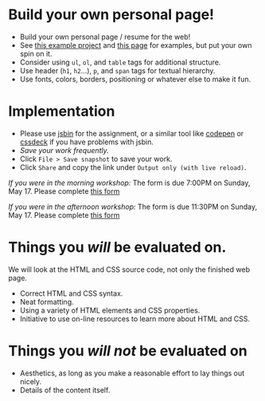 Build your own personal page!
=
- Build your own personal page / resume for the web!
- See [this example project](ada) and [this page](http://cs.nyu.edu/web/People/phdstudents.html) for examples, but put your own spin on it.
- Consider using `ul`, `ol`, and `table` tags for additional structure.
- Use header (`h1`, `h2`...), `p`, and `span` tags for textual hierarchy.
- Use fonts, colors, borders, positioning or whatever else to make it fun.

Implementation
=
- Please use [jsbin](http://jsbin.com) for the assignment, or a similar tool like [codepen](http://codepen.io) or [cssdeck](http://cssdeck.com) if you have problems with jsbin.
- _Save your work frequently._
- Click `File > Save snapshot` to save your work.
- Click `Share` and copy the link under `Output only (with live reload)`.

_If you were in the morning workshop:_ 
The form is due 7:00PM on Sunday, May 17. Please complete [this form](https://c4qnyc.wufoo.com/forms/m1udli9s1vp3bvm/)

_If you were in the afternoon workshop:_ 
The form is due 11:30PM on Sunday, May 17. Please complete [this form](https://c4qnyc.wufoo.com/forms/m1udli9s1vp3bvm/)

Things you *will* be evaluated on.
=
We will look at the HTML and CSS source code, not only the finished web page.
- Correct HTML and CSS syntax.
- Neat formatting.
- Using a variety of HTML elements and CSS properties.
- Initiative to use on-line resources to learn more about HTML and CSS.

Things you *will not* be evaluated on
=
- Aesthetics, as long as you make a reasonable effort to lay things out nicely.
- Details of the content itself.
